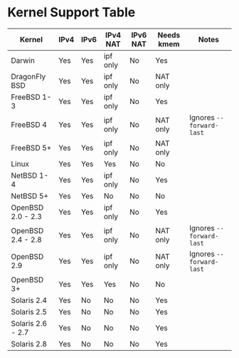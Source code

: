 # Kernel Support Table

| Kernel            | IPv4 | IPv6 | IPv4 NAT | IPv6 NAT | Needs kmem | Notes                    |
| ----------------- | ---- | ---- | -------- | -------- | ---------- | ------------------------ |
| Darwin            | Yes  | Yes  | ipf only | No       | Yes        |                          |
| DragonFly BSD     | Yes  | Yes  | ipf only | No       | NAT only   |                          |
| FreeBSD 1-3       | Yes  | Yes  | ipf only | No       | Yes        |                          |
| FreeBSD 4         | Yes  | Yes  | ipf only | No       | NAT only   | Ignores `--forward-last` |
| FreeBSD 5+        | Yes  | Yes  | ipf only | No       | NAT only   |                          |
| Linux             | Yes  | Yes  | Yes      | No       | No         |                          |
| NetBSD 1-4        | Yes  | Yes  | ipf only | No       | Yes        |                          |
| NetBSD 5+         | Yes  | Yes  | No       | No       | No         |                          |
| OpenBSD 2.0 - 2.3 | Yes  | Yes  | ipf only | No       | Yes        |                          |
| OpenBSD 2.4 - 2.8 | Yes  | Yes  | ipf only | No       | NAT only   | Ignores `--forward-last` |
| OpenBSD 2.9       | Yes  | Yes  | ipf only | No       | NAT only   | Ignores `--forward-last` |
| OpenBSD 3+        | Yes  | Yes  | Yes      | No       | No         |                          |
| Solaris 2.4       | Yes  | No   | No       | No       | Yes        |                          |
| Solaris 2.5       | Yes  | No   | No       | No       | Yes        |                          |
| Solaris 2.6 - 2.7 | Yes  | No   | No       | No       | Yes        |                          |
| Solaris 2.8       | Yes  | No   | No       | No       | Yes        |                          |

